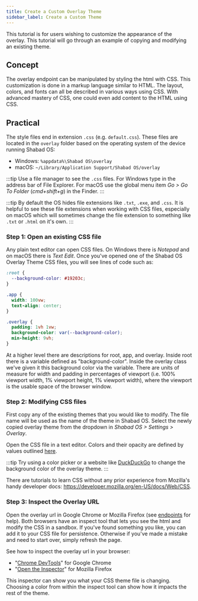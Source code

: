 ```yaml
---
title: Create a Custom Overlay Theme
sidebar_label: Create a Custom Theme
---
```


This tutorial is for users wishing to customize the appearance of the overlay. This tutorial will go through an example of copying and modifying an existing theme.

## Concept

The overlay endpoint can be manipulated by styling the html with CSS. This customization is done in a markup language similar to HTML. The layout, colors, and fonts can all be described in various ways using CSS. With advanced mastery of CSS, one could even add content to the HTML using CSS.

## Practical

The style files end in extension `.css` (e.g. `default.css`). These files are located in the `overlay` folder based on the operating system of the device running Shabad OS:

- Windows: `%appdata%\Shabad OS\overlay`
- macOS: `~/Library/Application Support/Shabad OS/overlay`

:::tip
Use a file manager to see the `.css` files. For Windows type in the address bar of File Explorer. For macOS use the global menu item _Go > Go To Folder_ (_cmd+shift+g_) in the Finder.
:::

:::tip
By default the OS hides file extensions like `.txt`, `.exe`, and `.css`. It is helpful to see these file extensions when working with CSS files, especially on macOS which will sometimes change the file extension to something like `.txt` or `.html` on it's own.
:::

### Step 1: Open an existing CSS file

Any plain text editor can open CSS files. On Windows there is _Notepad_ and on macOS there is _Text Edit_. Once you've opened one of the Shabad OS Overlay Theme CSS files, you will see lines of code such as:

```css
:root {
  --background-color: #19203c;
}

.app {
  width: 100vw;
  text-align: center;
}

.overlay {
  padding: 1vh 1vw;
  background-color: var(--background-color);
  min-height: 9vh;
}
```

At a higher level there are descriptions for root, app, and overlay. Inside root there is a variable defined as "background-color". Inside the overlay class we've given it this background color via the variable. There are units of measure for width and padding in percentages of viewport (i.e. 100% viewport width, 1% viewport height, 1% viewport width), where the viewport is the usable space of the browser window.

### Step 2: Modifying CSS files

First copy any of the existing themes that you would like to modify. The file name will be used as the name of the theme in Shabad OS. Select the newly copied overlay theme from the dropdown in _Shabad OS > Settings > Overlay_.

Open the CSS file in a text editor. Colors and their opacity are defined by values outlined [here](https://developer.mozilla.org/en-US/docs/Web/CSS/color_value).

:::tip
Try using a color picker or a website like [DuckDuckGo](https://duckduckgo.com/?q=color+picker&t=ffab&ia=answer) to change the background color of the overlay theme.
:::

There are tutorials to learn CSS without any prior experience from Mozilla's handy developer docs: https://developer.mozilla.org/en-US/docs/Web/CSS.

### Step 3: Inspect the Overlay URL

Open the overlay url in Google Chrome or Mozilla Firefox (see [endpoints](../../presenter/reference/url-endpoints) for help). Both browsers have an inspect tool that lets you see the html and modify the CSS in a sandbox. If you've found something you like, you can add it to your CSS file for persistence. Otherwise if you've made a mistake and need to start over, simply refresh the page.

See how to inspect the overlay url in your browser:

- "[Chrome DevTools](https://developers.google.com/web/tools/chrome-devtools/)" for Google Chrome
- "[Open the Inspector](https://developer.mozilla.org/en-US/docs/Tools/Page_Inspector/How_to/Open_the_Inspector)" for Mozilla Firefox

This inspector can show you what your CSS theme file is changing. Choosing a color from within the inspect tool can show how it impacts the rest of the theme.
